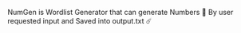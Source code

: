 NumGen is Wordlist Generator that can generate Numbers 🔢
By user requested input and Saved into output.txt ☄️
